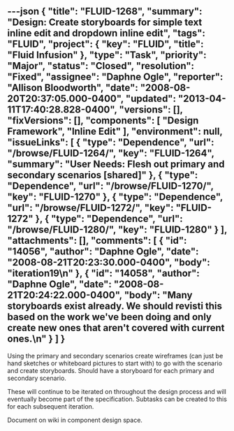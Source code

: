 ---json
{
  "title": "FLUID-1268",
  "summary": "Design:  Create storyboards for simple text inline edit and dropdown inline edit",
  "tags": "FLUID",
  "project": {
    "key": "FLUID",
    "title": "Fluid Infusion"
  },
  "type": "Task",
  "priority": "Major",
  "status": "Closed",
  "resolution": "Fixed",
  "assignee": "Daphne Ogle",
  "reporter": "Allison Bloodworth",
  "date": "2008-08-20T20:37:05.000-0400",
  "updated": "2013-04-11T17:40:28.828-0400",
  "versions": [],
  "fixVersions": [],
  "components": [
    "Design Framework",
    "Inline Edit"
  ],
  "environment": null,
  "issueLinks": [
    {
      "type": "Dependence",
      "url": "/browse/FLUID-1264/",
      "key": "FLUID-1264",
      "summary": "User Needs:  Flesh out primary and secondary scenarios [shared]"
    },
    {
      "type": "Dependence",
      "url": "/browse/FLUID-1270/",
      "key": "FLUID-1270"
    },
    {
      "type": "Dependence",
      "url": "/browse/FLUID-1272/",
      "key": "FLUID-1272"
    },
    {
      "type": "Dependence",
      "url": "/browse/FLUID-1280/",
      "key": "FLUID-1280"
    }
  ],
  "attachments": [],
  "comments": [
    {
      "id": "14056",
      "author": "Daphne Ogle",
      "date": "2008-08-21T20:23:30.000-0400",
      "body": "iteration19\n"
    },
    {
      "id": "14058",
      "author": "Daphne Ogle",
      "date": "2008-08-21T20:24:22.000-0400",
      "body": "Many storyboards exist already.  We should revisti this based on the work we've been doing and only create new ones that aren't covered with current ones.\n"
    }
  ]
}
---
Using the primary and secondary scenarios create wireframes (can just be hand sketches or whiteboard pictures to start with) to go with the scenario and create storyboards.  Should have a storyboard for each primary and secondary scenario. &#x20;

These will continue to be iterated on throughout the design process and will eventually become part of the specification.  Subtasks can be created to this for each subsequent iteration.

Document on wiki in component design space.

        